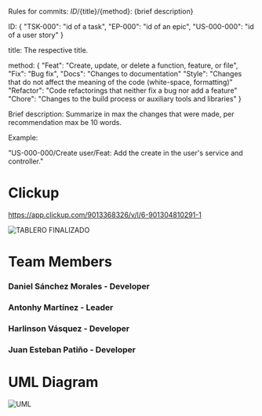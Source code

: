 Rules for commits:
${ID}/${title}/{method}: {brief description}

ID: {
"TSK-000": "id of a task",
"EP-000": "id of an epic",
"US-000-000": "id of a user story"
}

title:
The respective title.

method: {
"Feat": "Create, update, or delete a function, feature, or file",
"Fix": "Bug fix",
"Docs": "Changes to documentation"
"Style": "Changes that do not affect the meaning of the code (white-space, formatting)"
"Refactor": "Code refactorings that neither fix a bug nor add a feature"
"Chore": "Changes to the build process or auxiliary tools and libraries"
}

Brief description:
Summarize in max the changes that were made, per recommendation max be 10 words.

Example:

"US-000-000/Create user/Feat: Add the create in the user's service and controller."

# Clickup
https://app.clickup.com/9013368326/v/l/6-901304810291-1

![TABLERO FINALIZADO](https://i.postimg.cc/L4fKhL0R/Captura-de-pantalla-2024-07-29-142553.png)

# Team Members
### Daniel Sánchez Morales - Developer
### Antonhy Martínez - Leader
### Harlinson Vásquez - Developer
### Juan Esteban Patiño - Developer

# UML Diagram
![UML](https://i.postimg.cc/MGx88TYx/Captura-de-pantalla-2024-07-29-140824.png)
